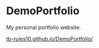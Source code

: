 # DemoPortfolio

My personal portfolio website. 

[tb-rules10.github.io/DemoPortfolio/](https://tb-rules10.github.io/DemoPortfolio/)
